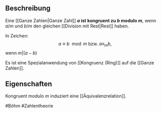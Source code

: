 ## Beschreibung
Eine [[Ganze Zahlen|Ganze Zahl]] **$a$ ist kongruent zu $b$ modulo $m$**, wenn $a/m$ und $b/m$ den gleichen [[Division mit Rest|Rest]] haben.

In Zeichen:
$$a \equiv b \mod m \text{ bzw. } a \equiv_m b,$$ wenn $m|(a-b)$ 

Es ist eine Spezialanwendung von [[Kongruenz (Ring)]] auf die [[Ganze Zahlen]].

## Eigenschaften
Kongruent modulo $m$ induziert eine [[Äquivalenzrelation]].

#Böhm #Zahlentheorie 